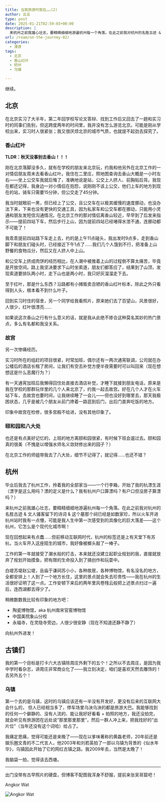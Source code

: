 ```yaml
---
title: 当我旅游时我在……(2)
author: 云五
type: post
date: 2025-01-21T02:59:03+00:00
description: |
  来杭州之前我雄心壮志，要精精细细地游遍杭州每一个角落。在此之前我对杭州的名胜古迹 & 文人骚客留下的诗词 & 这个墓那个祠已经是如数家珍，所以火车开进杭州站时我有一点懵，可能是我人生中第一次感受到的具像化的巨大落差——这个杭州，它怎么是个现代化城市啊！
url: /roam/on-the-journey-02/
categories:
  - 漫游
tags:
  - 北京
  - 香山红叶
  - 杭州
  - 乌镇

---
```


继续。


## 北京

在北京实习了大半年，第二年回学校写论文答辩、找到工作后又回去了一趟和实习时的同事们告别，但这跨度两年的时间里，我并没有怎么游览北京。可能是刚从学校出来，实习时人很紧张；我又很厌烦北京的城市气质，也就提不起劲去探究了。

### 香山红叶

**TLDR：秋天没事别去香山！！！**

刚在北京落脚没多久，就有在学校的朋友来北京玩，约我和他另外在北京工作的一对情侣朋友周末去看香山红叶。我住在二里庄，照地图查询去香山大概是一小时左右——坐上公交车我就后悔了，准确地说是站，公交上人挤人、前胸贴后背。我现在都还记得，我身边一对小情侣在抱怨，说刚刚不该上公交，他们上车的地方到现在的站，骑车只需要15分钟，但公交走了45分钟。

我当时就眼前一黑，但已经上了公交，且公交车在以极其缓慢的速度挪动，也没办法下来，下来也没有更快的交通工具，因为私家车和公交车都在挪动，只能用小灵通和朋友发短信沟通情况。在北京工作的那对情侣离香山较近，早早到了后发来指示——提前四站下车，然后步行上山，因为提前四站已经堵得水泄不通，连挪动都不可能了！

我乖乖提前四站路下车走上去，约的是上午11点碰头，我出发时9点多，走到香山脚下和朋友们碰头时，已经接近下午1点了……我们几个人饿到不行，把准备上山野餐的食物瓜分，然后又在人挤人中上山。

和公交车上挤成肉饼的经历相比，在人潮中被推着上山的过程倒不算太痛苦，毕竟是开放空间。路上我坚决要求下山时坐索道，朋友们都答应了，结果到了山顶，发现索道要排队两小时，走下山也是两小时，我只好灰溜溜走下去。

至于红叶，那是什么东西？沿路都有小摊贩卖丑陋的香山红叶标本，除此之外只看得到人头，根本看不到什么叶子。

回到实习时住的宿舍，另一个同学给我看照片，原来她们去了百望山，风景很好，人很少，红叶很漂亮……

如果说这次香山之行有什么意义的话，就是我从此绝不掺合这种莫名其妙的热门景点，多么有名都和我没关系。

### 故宫

另一次惨痛经历。

实习时所在的组赶的项目很紧，时常加班，偶尔还有一两次通宵联调，公司就在办公楼后的酒店长租了房间，让我们有空去补觉方便半夜需要时可以叫回来（现在想想这是什么恶魔行为？）

有一天通宵加班后我懒得回住处直接去酒店补觉，才睡下就接到朋友电话，原来是我在学校的那群玩伴里的几个人来北京了，约我一起去故宫。好在几个人才在火车站下车，去故宫也要时间，让我继续睡了一会儿——但也没好到哪里去，那天我极困状态，几乎是被几个朋友从前门搀着一路逛到后门，出后门直奔吃饭的地方。

印象中故宫在检修，很多宫殿不给进，没有其他印象了。

### 颐和园和八大处

也还是有点美好记忆的，上班的地方离颐和园很紧，有时候下班会遛过去。颐和园真的很美（不愧是以增强水师名义敛财修出来的园子？）

在北京工作的师姐带我去了八大处，细节不记得了，就记得……也还不错？

## 杭州

毕业后我去了杭州工作，拎着我的全部家当——一个行李箱，开始了我的杭漂生涯（漂字是这么用吗？漂的定义是什么？我有杭州户口算漂吗？有户口但没房子算漂吗？）

来杭州之前我雄心壮志，要精精细细地游遍杭州每一个角落。在此之前我对杭州的名胜古迹 & 文人骚客留下的诗词 & 这个墓那个祠已经是如数家珍，所以火车开进杭州站时我有一点懵，可能是我人生中第一次感受到的具像化的巨大落差——这个杭州，它怎么是个现代化城市啊！

现在回想起来有点蠢……但前移动互联网时代，杭州的标签还是上有天堂下有苏杭，当火车开入这座陌生的城市，我好像被榔头敲了一棒子。

工作的第一年就接受了潮水般的打击，本来就还没建立起职业规划的我，直接就放弃了规划开始摸鱼，把有限的生命投入到了搞创作和玩耍中。

白堤苏堤赵公堤，岳庙于谦祠苏小小，各种故居，各种博物馆，有名没名的地方，全都安排上！人到了一个地方长住，这里的景点就会失去珍贵性——我在杭州的生活很好证明了这一点。工作安顿下来后的两年里风卷残云般把上述景点扫过一遍后，连西湖都去得少了。

稍微数数我比较有印象的地方吧：

- 陶瓷博物馆，aka 杭州南宋官窑博物馆
- 中国美院象山分校
- 永福寺，在灵隐寺旁边，人很少很安静（现在不知道还静不静了）

向杭州外进发！

## 古镇们

我的第一个目标是打卡六大古镇除周庄外剩下的五个！之所以不去周庄，是因为我中学时看杂志，讲周庄非常商业化了——我立刻决定，咱们是喜欢天然去雕饰的！去另外五个！

### 乌镇

第一个去的是乌镇，这时的乌镇应该还有一半没有开发好，更没有后来的互联网大会什么的， 但人已经相当多了，停车场里乌泱乌泱的都是旅游大巴。我能够找到的任何一个僻静的、没有人流的、能让我好好看看 + 拍照的地方，我还没拍完，就会听见有旅游团在远处说“那里那里那里”，然后一群人冲上来，把我找好的“出片位”（当年还没有这个词哈）给占了。

我痛定思痛，觉得可能还是来晚了——现在以爹味著称的黄磊老师，20年前还是娱乐圈文青的不二代言人，他2003年和刘若英拍了一部以乌镇为背景的《似水年华》，乌镇因此开始了它的网红古镇之路。我2009年去，当然是太晚了！

我脑袋一拍，觉得该去西塘。

---

出门没带有古早照片的硬盘，但博客不配图我浑身不舒服，提前来张吴哥窟吧！

Angkor Wat

![Angkor Wat](https://media.go5.dev/go5media/media_attachments/files/113/864/086/896/860/232/original/8c9d60dd78abb832.png)




